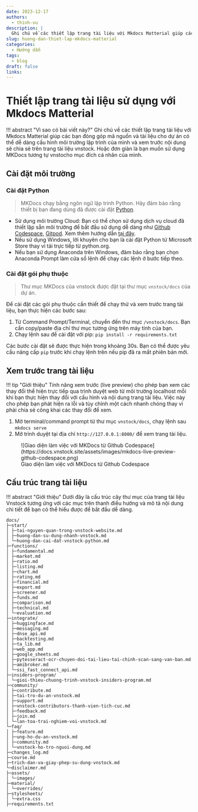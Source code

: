 ```yaml
---
date: 2023-12-17
authors:
  - thinh-vu
description: |
  Ghi chú về các thiết lập trang tài liệu với Mkdocs Matterial giúp các thành viên muốn tham gia đóng góp mã nguồn và tài liệu dự án có thể cấu hình môi trường để xem trước nội dung dễ dàng trước khi chia sẻ công khai
slug: huong-dan-thiet-lap-mkdocs-matterial
categories:
  - Hướng dẫn
tags:
  - blog
draft: false
links:
---
```

# Thiết lập trang tài liệu sử dụng với Mkdocs Matterial

!!! abstract "Vì sao có bài viết này?"
	Ghi chú về các thiết lập trang tài liệu với Mkdocs Matterial giúp các bạn đóng góp mã nguồn và tài liệu cho dự án có thể dễ dàng cấu hình môi trường lập trình của mình và xem trước nội dung sẽ chia sẻ trên trang tài liệu vnstock. Hoặc đơn giản là bạn muốn sử dụng MKDocs tương tự vnstocho mục đích cá nhân của mình. 

<!-- more -->

## Cài đặt môi trường

### Cài đặt Python

> MKDocs chạy bằng ngôn ngữ lập trình Python. Hãy đảm bảo rằng thiết bị bạn đang dùng đã được cài đặt [Python](https://python.org/). 

- Sử dụng môi trường Cloud: Bạn có thể chọn sử dụng dịch vụ cloud đã thiết lập sẵn môi trường để bắt đầu sử dụng dễ dàng như [Github Codespace](https://github.com/features/codespaces), [Gitpod](https://www.gitpod.io/). Xem thêm hướng dẫn [tại đây](https://learn-anything.vn/kien-thuc/python/thiet-lap-moi-truong-python/#ide-hoan-chinh).
- Nếu sử dụng Windows, lời khuyên cho bạn là cài đặt Python từ Microsoft Store thay vì tải trực tiếp từ python.org. 
- Nếu bạn sử dụng Anaconda trên Windows, đảm bảo rằng bạn chọn Anaconda Prompt làm cửa sổ lệnh để chạy các lệnh ở bước tiếp theo.

### Cài đặt gói phụ thuộc

> Thư mục MKDocs của vnstock được đặt tại thư mục `vnstock/docs` của dự án.

Để cài đặt các gói phụ thuộc cần thiết để chạy thử và xem trước trang tài liệu, bạn thực hiện các bước sau:

1. Từ Command Prompt/Terminal, chuyển đến thư mục `/vnstock/docs`. Bạn cần copy/paste địa chỉ thư mục tương ứng trên máy tính của bạn.
2. Chạy lệnh sau để cài đặt với pip: `pip install -r requirements.txt`

Các bước cài đặt sẽ được thực hiện trong khoảng 30s. Bạn có thể được yêu cầu nâng cấp `pip` trước khi chạy lệnh trên nếu pip đã ra mắt phiên bản mới.

## Xem trước trang tài liệu

!!! tip "Giới thiệu"
    Tính năng xem trước (live preview) cho phép bạn xem các thay đổi thể hiện trực tiếp qua trình duyệt web từ môi trường localhost mỗi khi bạn thực hiện thay đổi với cấu hình và nội dung trang tài liệu. Việc này cho phép bạn phát hiện ra lỗi và tùy chỉnh một cách nhanh chóng thay vì phải chia sẻ công khai các thay đổi để xem.

1. Mở terminal/command prompt từ thư mục `vnstock/docs`, chạy lệnh sau `mkdocs serve`
2. Mở trình duyệt tại địa chỉ `http://127.0.0.1:8000/` để xem trang tài liệu.

<figure markdown>
  ![Giao diện làm việc với MKDocs từ Github Codespace](https://docs.vnstock.site/assets/images/mkdocs-live-preview-github-codespace.png)
  <figcaption>Giao diện làm việc với MKDocs từ Github Codespace</figcaption>
</figure>

## Cấu trúc trang tài liệu

!!! abstract "Giới thiệu"
    Dưới đây là cấu trúc cây thư mục của trang tài liệu Vnstock tương ứng với các mục trên thanh điều hướng và mô tả nội dung chi tiết để bạn có thể hiểu được để bắt đầu dễ dàng.

```
docs/
├─start/
│ ├─tai-nguyen-quan-trong-vnstock-website.md
│ ├─huong-dan-su-dung-nhanh-vnstock.md
│ └─huong-dan-cai-dat-vnstock-python.md
├─functions/
│ ├─fundamental.md
│ ├─market.md
│ ├─ratio.md
│ ├─listing.md
│ ├─chart.md
│ ├─rating.md
│ ├─financial.md
│ ├─export.md
│ ├─screener.md
│ ├─funds.md
│ ├─comparison.md
│ ├─technical.md
│ └─evaluation.md
├─integrate/
│ ├─huggingface.md
│ ├─messaging.md
│ ├─dnse_api.md
│ ├─backtesting.md
│ ├─ta_lib.md
│ ├─web_app.md
│ ├─google_sheets.md
│ ├─pytesseract-ocr-chuyen-doi-tai-lieu-tai-chinh-scan-sang-van-ban.md
│ ├─amibroker.md
│ └─ssi_fast_connect_api.md
├─insiders-program/
│ └─gioi-thieu-chuong-trinh-vnstock-insiders-program.md
├─community/
│ ├─contribute.md
│ ├─tai-tro-du-an-vnstock.md
│ ├─support.md
│ ├─vnstock-contributors-thanh-vien-tich-cuc.md
│ ├─feedback.md
│ ├─join.md
│ └─lan-toa-trai-nghiem-voi-vnstock.md
└─faq/
│ ├─feature.md
│ ├─ung-ho-du-an-vnstock.md
│ ├─community.md
│ └─vnstock-ho-tro-nguoi-dung.md
├─changes_log.md
├─course.md
├─trich-dan-va-giay-phep-su-dung-vnstock.md
└─disclaimer.md
├─assets/
│ └─images/
├─material/
│ └─overrides/
├─stylesheets/
│ └─extra.css
├─requirements.txt
```
